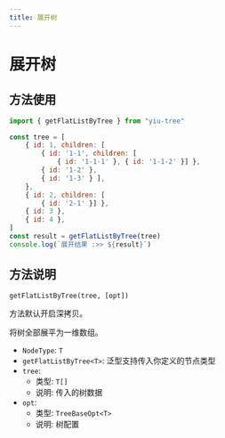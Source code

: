 ```yaml
---
title: 展开树
---
```


# 展开树

## 方法使用

```js
import { getFlatListByTree } from "yiu-tree"

const tree = [
    { id: 1, children: [
        { id: '1-1', children: [
            { id: '1-1-1' }, { id: '1-1-2' }] },
        { id: '1-2' },
        { id: '1-3' } ],
    },
    { id: 2, children: [
        { id: '2-1' }] },
    { id: 3 },
    { id: 4 },
]
const result = getFlatListByTree(tree)
console.log(`展开结果 :>> ${result}`)
```

## 方法说明

```plaintext
getFlatListByTree(tree, [opt])
```

方法默认开启深拷贝。

将树全部展平为一维数组。

- `NodeType`: `T`
- `getFlatListByTree<T>`: 泛型支持传入你定义的节点类型
- `tree`:
  - 类型: `T[]`
  - 说明: 传入的树数据
- `opt`:
  - 类型: `TreeBaseOpt<T>`
  - 说明: 树配置
